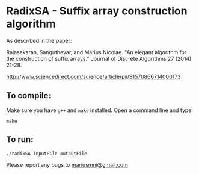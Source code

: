 # RadixSA - Suffix array construction algorithm

As described in the paper:

Rajasekaran, Sanguthevar, and Marius Nicolae. "An elegant algorithm for the construction of suffix arrays." Journal of Discrete Algorithms 27 (2014): 21-28.

http://www.sciencedirect.com/science/article/pii/S1570866714000173

## To compile:

Make sure you have ```g++``` and ```make``` installed. 
Open a command line and type: 

```
make
```

## To run:

```
./radixSA inputFile outputFile
```

Please report any bugs to mariusmni@gmail.com




